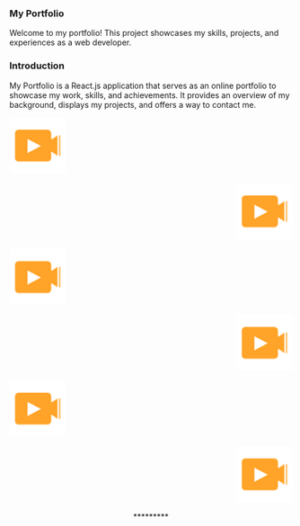 ### My Portfolio
Welcome to my portfolio! This project showcases my skills, projects, and experiences as a web developer.



### Introduction
My Portfolio is a React.js application that serves as an online portfolio to showcase my work, skills, and achievements. It provides an overview of my background, displays my projects, and offers a way to contact me.


<p align="left" > <img src="assets/img/wow.png" width="100px"/> </p>

<p align="right" > <img src="assets/img/wow.png" width="100px"/> </p>

<p align="left"> <img src="assets/img/wow.png" width="100px"/> </p>
<p align="right"> <img src="assets/img/wow.png" width="100px"/> </p>
<p align="left"> <img src="assets/img/wow.png" width="100px"/> </p>
<p align="right"> <img src="assets/img/wow.png" width="100px"/> </p>




<p align="center">*********</p>



